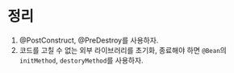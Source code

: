 # 정리

1. @PostConstruct, @PreDestroy를 사용하자.
2. 코드를 고칠 수 없는 외부 라이브러리를 초기화, 종료해야 하면 `@Bean`의 `initMethod`, `destoryMethod`를 사용하자.